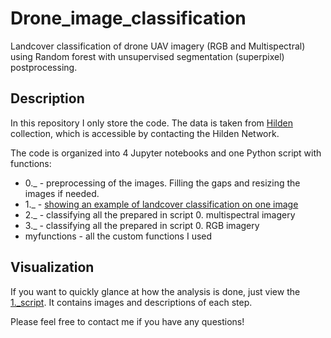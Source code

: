# Drone_image_classification
Landcover classification of drone UAV imagery (RGB and Multispectral) using Random forest with unsupervised segmentation (superpixel) postprocessing.

## Description

In this repository I only store the code. The data is taken from [Hilden](https://arcticdrones.org/) collection, which is accessible by contacting the Hilden Network.

The code is organized into 4 Jupyter notebooks and one Python script with functions:
* 0._ - preprocessing of the images. Filling the gaps and resizing the images if needed.
* 1._ - [showing an example of landcover classification on one image](https://github.com/PlekhanovaElena/Drone_image_classification/blob/main/1._RF_on_MSP_with_spp_one_image_example.ipynb)
* 2._ - classifying all the prepared in script 0. multispectral imagery
* 3._ - classifying all the prepared in script 0. RGB imagery
* myfunctions - all the custom functions I used

## Visualization

If you want to quickly glance at how the analysis is done, just view the [1._script](https://github.com/PlekhanovaElena/Drone_image_classification/blob/main/1._RF_on_MSP_with_spp_one_image_example.ipynb). It contains images and descriptions of each step.

Please feel free to contact me if you have any questions!
